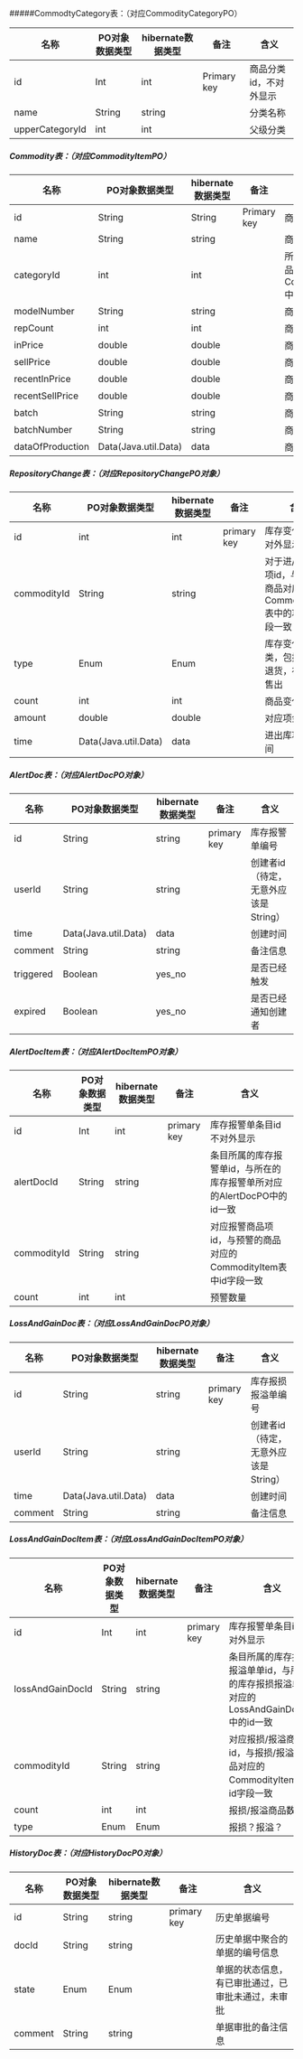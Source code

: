 #####CommodtyCategory表：（对应CommodityCategoryPO）

| 名称              | PO对象数据类型 | hibernate数据类型 | 备注          | 含义           |
| --------------- | -------- | ------------- | ----------- | ------------ |
| id              | Int      | int           | Primary key | 商品分类id，不对外显示 |
| name            | String   | string        |             | 分类名称         |
| upperCategoryId | int      | int           |             | 父级分类         |

##### Commodity表：（对应CommodityItemPO）

| 名称               | PO对象数据类型             | hibernate数据类型 | 备注          | 含义                                       |
| ---------------- | -------------------- | ------------- | ----------- | ---------------------------------------- |
| id               | String               | String        | Primary key | 商品编号                                     |
| name             | String               | string        |             | 商品名称                                     |
| categoryId       | int                  | int           |             | 所在分类id，与所在的商品分类的CommodityCategoryPO中的id一致 |
| modelNumber      | String               | string        |             | 商品型号                                     |
| repCount         | int                  | int           |             | 商品库存数量                                   |
| inPrice          | double               | double        |             | 商品的平均进价                                  |
| sellPrice        | double               | double        |             | 商品的平均售价                                  |
| recentInPrice    | double               | double        |             | 商品的最近进价                                  |
| recentSellPrice  | double               | double        |             | 商品的最近售价                                  |
| batch            | String               | string        |             | 商品的批次                                    |
| batchNumber      | String               | string        |             | 商品的批号                                    |
| dataOfProduction | Data(Java.util.Data) | data          |             | 商品出厂日期                                   |

##### RepositoryChange表：（对应RepositoryChangePO对象）

| 名称          | PO对象数据类型             | hibernate数据类型 | 备注          | 含义                                       |
| ----------- | -------------------- | ------------- | ----------- | ---------------------------------------- |
| id          | int                  | int           | primary key | 库存变化项id 不对外显示                            |
| commodityId | String               | string        |             | 对于进/出库商品项id，与变化的商品对应的CommodityItem表中的项的id字段一致 |
| type        | Enum                 | Enum          |             | 库存变化项种类，包括进货，退货，被退货，售出                   |
| count       | int                  | int           |             | 商品变化数量                                   |
| amount      | double               | double        |             | 对应项金额变化                                  |
| time        | Data(Java.util.Data) | data          |             | 进出库项目的时间                                 |

##### AlertDoc表：（对应AlertDocPO对象）

| 名称        | PO对象数据类型             | hibernate数据类型 | 备注          | 含义                     |
| --------- | -------------------- | ------------- | ----------- | ---------------------- |
| id        | String               | string        | primary key | 库存报警单编号                |
| userId    | String               | string        |             | 创建者id（待定，无意外应该是String） |
| time      | Data(Java.util.Data) | data          |             | 创建时间                   |
| comment   | String               | string        |             | 备注信息                   |
| triggered | Boolean              | yes_no        |             | 是否已经触发                 |
| expired   | Boolean              | yes_no        |             | 是否已经通知创建者              |

##### AlertDocItem表：（对应AlertDocItemPO对象）

| 名称          | PO对象数据类型 | hibernate数据类型 | 备注          | 含义                                       |
| ----------- | -------- | ------------- | ----------- | ---------------------------------------- |
| id          | Int      | int           | primary key | 库存报警单条目id 不对外显示                          |
| alertDocId  | String   | string        |             | 条目所属的库存报警单id，与所在的库存报警单所对应的AlertDocPO中的id一致 |
| commodityId | String   | string        |             | 对应报警商品项id，与预警的商品对应的CommodityItem表中id字段一致 |
| count       | int      | int           |             | 预警数量                                     |

##### LossAndGainDoc表：（对应LossAndGainDocPO对象）

| 名称      | PO对象数据类型             | hibernate数据类型 | 备注          | 含义                     |
| ------- | -------------------- | ------------- | ----------- | ---------------------- |
| id      | String               | string        | primary key | 库存报损报溢单编号              |
| userId  | String               | string        |             | 创建者id（待定，无意外应该是String） |
| time    | Data(Java.util.Data) | data          |             | 创建时间                   |
| comment | String               | string        |             | 备注信息                   |

##### LossAndGainDocItem表：（对应LossAndGainDocItemPO对象）

| 名称               | PO对象数据类型 | hibernate数据类型 | 备注          | 含义                                       |
| ---------------- | -------- | ------------- | ----------- | ---------------------------------------- |
| id               | Int      | int           | primary key | 库存报警单条目id 不对外显示                          |
| lossAndGainDocId | String   | string        |             | 条目所属的库存报损报溢单单id，与所在的库存报损报溢单所对应的LossAndGainDocPO中的id一致 |
| commodityId      | String   | string        |             | 对应报损/报溢商品项id，与报损/报溢的商品对应的CommodityItem表中id字段一致 |
| count            | int      | int           |             | 报损/报溢商品数量                                |
| type             | Enum     | Enum          |             | 报损？报溢？                                   |

##### HistoryDoc表：（对应HistoryDocPO对象）

| 名称      | PO对象数据类型 | hibernate数据类型 | 备注          | 含义                        |
| ------- | -------- | ------------- | ----------- | ------------------------- |
| id      | String   | string        | primary key | 历史单据编号                    |
| docId   | String   | string        |             | 历史单据中聚合的单据的编号信息           |
| state   | Enum     | Enum          |             | 单据的状态信息，有已审批通过，已审批未通过，未审批 |
| comment | String   | string        |             | 单据审批的备注信息                 |



